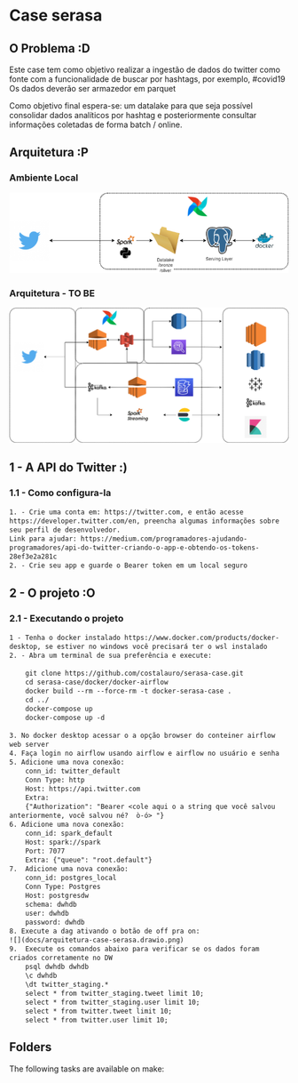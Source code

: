 # Case serasa

## O Problema :D
Este case tem como objetivo realizar a ingestão de dados do twitter como fonte
com a funcionalidade de buscar por hashtags, por exemplo, #covid19
Os dados deverão ser armazedor em parquet

Como objetivo final espera-se: um datalake para que seja possível consolidar dados analíticos por hashtag e posteriormente consultar informações coletadas de forma batch / online.

## Arquitetura :P

### Ambiente Local
![](docs/arquitetura-case-serasa-local.drawio.png)

### Arquitetura - TO BE
![](docs/arquitetura-case-serasa.drawio.png)

## 1 - A API do Twitter :)

### 1.1 - Como configura-la
    1. - Crie uma conta em: https://twitter.com, e então acesse https://developer.twitter.com/en, preencha algumas informações sobre seu perfil de desenvolvedor. 
    Link para ajudar: https://medium.com/programadores-ajudando-programadores/api-do-twitter-criando-o-app-e-obtendo-os-tokens-28ef3e2a281c
    2. - Crie seu app e guarde o Bearer token em um local seguro

## 2 - O projeto :O

### 2.1 - Executando o projeto

    1 - Tenha o docker instalado https://www.docker.com/products/docker-desktop, se estiver no windows você precisará ter o wsl instalado
    2. - Abra um terminal de sua preferência e execute:
        
        git clone https://github.com/costalauro/serasa-case.git
        cd serasa-case/docker/docker-airflow
        docker build --rm --force-rm -t docker-serasa-case .
        cd ../
        docker-compose up
        docker-compose up -d
        
    3. No docker desktop acessar o a opção browser do conteiner airflow web server
    4. Faça login no airflow usando airflow e airflow no usuário e senha
    5. Adicione uma nova conexão:
        conn_id: twitter_default
        Conn Type: http
        Host: https://api.twitter.com
        Extra: 
        {"Authorization": "Bearer <cole aqui o a string que você salvou anteriormente, você salvou né?  ò-ó> "}
    6. Adicione uma nova conexão:
        conn_id: spark_default
        Host: spark://spark
        Port: 7077
		Extra: {"queue": "root.default"}
    7.  Adicione uma nova conexão:
        conn_id: postgres_local
		Conn Type: Postgres
        Host: postgresdw
        schema: dwhdb
        user: dwhdb
        password: dwhdb
    8. Execute a dag ativando o botão de off pra on:
    ![](docs/arquitetura-case-serasa.drawio.png)
    9.  Execute os comandos abaixo para verificar se os dados foram criados corretamente no DW 
        psql dwhdb dwhdb
        \c dwhdb
        \dt twitter_staging.*
        select * from twitter_staging.tweet limit 10;
        select * from twitter_staging.user limit 10;
        select * from twitter.tweet limit 10;
        select * from twitter.user limit 10;

## Folders

The following tasks are available on make: